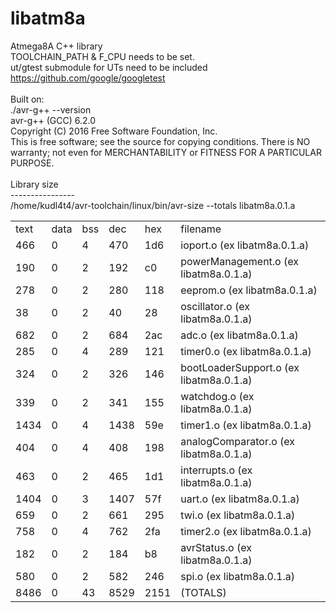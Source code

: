 # libatm8a
Atmega8A C++ library
 <br />
TOOLCHAIN_PATH & F_CPU needs to be set. <br />
ut/gtest submodule for UTs need to be included <br />
https://github.com/google/googletest <br />
 <br />
Built on: <br />
./avr-g++ --version <br />
avr-g++ (GCC) 6.2.0 <br />
Copyright (C) 2016 Free Software Foundation, Inc. <br />
This is free software; see the source for copying conditions.  There is NO
warranty; not even for MERCHANTABILITY or FITNESS FOR A PARTICULAR PURPOSE. <br />
 <br />
Library size <br />
---------------- <br />
/home/kudl4t4/avr-toolchain/linux/bin/avr-size --totals libatm8a.0.1.a <br />
<table>
<tr><td>text</td><td>data</td><td>bss</td><td>dec</td><td>hex</td><td>filename</td></tr>
<tr><td>466</td><td>0</td><td>4</td><td>470</td><td>1d6</td><td>ioport.o (ex libatm8a.0.1.a)</td></tr>
<tr><td>190</td><td>0</td><td>2</td><td>192</td><td>c0</td><td>powerManagement.o (ex libatm8a.0.1.a)</td></tr>
<tr><td>278</td><td>0</td><td>2</td><td>280</td><td>118</td><td>eeprom.o (ex libatm8a.0.1.a)</td></tr>
<tr><td>38</td><td>0</td><td>2</td><td>40</td><td>28</td><td>oscillator.o (ex libatm8a.0.1.a)</td></tr>
<tr><td>682</td><td>0</td><td>2</td><td>684</td><td>2ac</td><td>adc.o (ex libatm8a.0.1.a)</td></tr>
<tr><td>285</td><td>0</td><td>4</td><td>289</td><td>121</td><td>timer0.o (ex libatm8a.0.1.a)</td></tr>
<tr><td>324</td><td>0</td><td>2</td><td>326</td><td>146</td><td>bootLoaderSupport.o (ex libatm8a.0.1.a)</td></tr>
<tr><td>339</td><td>0</td><td>2</td><td>341</td><td>155</td><td>watchdog.o (ex libatm8a.0.1.a)</td></tr>
<tr><td>1434</td><td>0</td><td>4</td><td>1438</td><td>59e</td><td>timer1.o (ex libatm8a.0.1.a)</td></tr>
<tr><td>404</td><td>0</td><td>4</td><td>408</td><td>198</td><td>analogComparator.o (ex libatm8a.0.1.a)</td></tr>
<tr><td>463</td><td>0</td><td>2</td><td>465</td><td>1d1</td><td>interrupts.o (ex libatm8a.0.1.a)</td></tr>
<tr><td>1404</td><td>0</td><td>3</td><td>1407</td><td>57f</td><td>uart.o (ex libatm8a.0.1.a)</td></tr>
<tr><td>659</td><td>0</td><td>2</td><td>661</td><td>295</td><td>twi.o (ex libatm8a.0.1.a)</td></tr>
<tr><td>758</td><td>0</td><td>4</td><td>762</td><td>2fa</td><td>timer2.o (ex libatm8a.0.1.a)</td></tr>
<tr><td>182</td><td>0</td><td>2</td><td>184</td><td>b8</td><td>avrStatus.o (ex libatm8a.0.1.a)</td></tr>
<tr><td>580</td><td>0</td><td>2</td><td>582</td><td>246</td><td>spi.o (ex libatm8a.0.1.a)</td></tr>
<tr><td>8486</td><td>0</td><td>43</td><td>8529</td><td>2151</td><td>(TOTALS)</td></tr>
</table>
